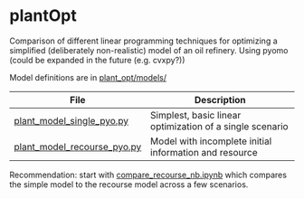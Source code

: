 # plantOpt

Comparison of different linear programming techniques for optimizing a simplified (deliberately non-realistic) model of an oil refinery.
Using pyomo (could be expanded in the future (e.g. cvxpy?))

Model definitions are in [plant_opt/models/](plant_opt/models/)

| File                                                                        | Description                                              |
|-----------------------------------------------------------------------------|----------------------------------------------------------|
| [plant_model_single_pyo.py](plant_opt/models/plant_model_single_pyo.py)    | Simplest, basic linear optimization of a single scenario |
| [plant_model_recourse_pyo.py](plant_opt/models/plant_model_recourse_pyo.py) | Model with incomplete initial information and resource   |

Recommendation: start with [compare_recourse_nb.ipynb](plant_opt/compare_recourse_nb.ipynb)
which compares the simple model to the recourse model across a few scenarios. 